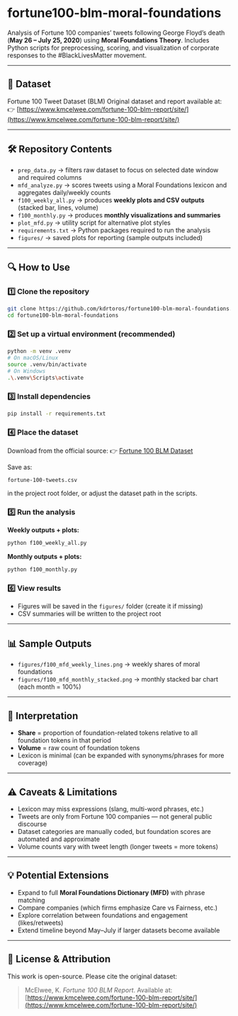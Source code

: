 # fortune100-blm-moral-foundations

Analysis of Fortune 100 companies’ tweets following George Floyd’s death (**May 26 – July 25, 2020**) using **Moral Foundations Theory**.
Includes Python scripts for preprocessing, scoring, and visualization of corporate responses to the #BlackLivesMatter movement.

---

## 📄 Dataset

Fortune 100 Tweet Dataset (BLM)
Original dataset and report available at:
👉 [https://www.kmcelwee.com/fortune-100-blm-report/site/](https://www.kmcelwee.com/fortune-100-blm-report/site/)

---

## 🛠 Repository Contents

* `prep_data.py` → filters raw dataset to focus on selected date window and required columns
* `mfd_analyze.py` → scores tweets using a Moral Foundations lexicon and aggregates daily/weekly counts
* `f100_weekly_all.py` → produces **weekly plots and CSV outputs** (stacked bar, lines, volume)
* `f100_monthly.py` → produces **monthly visualizations and summaries**
* `plot_mfd.py` → utility script for alternative plot styles
* `requirements.txt` → Python packages required to run the analysis
* `figures/` → saved plots for reporting (sample outputs included)

---

## 🔍 How to Use

### 1️⃣ Clone the repository

```bash
git clone https://github.com/kdrtoros/fortune100-blm-moral-foundations.git
cd fortune100-blm-moral-foundations
```

### 2️⃣ Set up a virtual environment (recommended)

```bash
python -m venv .venv
# On macOS/Linux
source .venv/bin/activate
# On Windows
.\.venv\Scripts\activate
```

### 3️⃣ Install dependencies

```bash
pip install -r requirements.txt
```

### 4️⃣ Place the dataset

Download from the official source:
👉 [Fortune 100 BLM Dataset](https://www.kmcelwee.com/fortune-100-blm-report/site/)

Save as:

```
fortune-100-tweets.csv
```

in the project root folder, or adjust the dataset path in the scripts.

### 5️⃣ Run the analysis

**Weekly outputs + plots:**

```bash
python f100_weekly_all.py
```

**Monthly outputs + plots:**

```bash
python f100_monthly.py
```

### 6️⃣ View results

* Figures will be saved in the `figures/` folder (create it if missing)
* CSV summaries will be written to the project root

---

## 📊 Sample Outputs

* `figures/f100_mfd_weekly_lines.png` → weekly shares of moral foundations
* `figures/f100_mfd_monthly_stacked.png` → monthly stacked bar chart (each month = 100%)

---

## 🧮 Interpretation

* **Share** = proportion of foundation-related tokens relative to all foundation tokens in that period
* **Volume** = raw count of foundation tokens
* Lexicon is minimal (can be expanded with synonyms/phrases for more coverage)

---

## ⚠️ Caveats & Limitations

* Lexicon may miss expressions (slang, multi-word phrases, etc.)
* Tweets are only from Fortune 100 companies — not general public discourse
* Dataset categories are manually coded, but foundation scores are automated and approximate
* Volume counts vary with tweet length (longer tweets = more tokens)

---

## 💡 Potential Extensions

* Expand to full **Moral Foundations Dictionary (MFD)** with phrase matching
* Compare companies (which firms emphasize Care vs Fairness, etc.)
* Explore correlation between foundations and engagement (likes/retweets)
* Extend timeline beyond May–July if larger datasets become available

---

## 🚀 License & Attribution

This work is open-source. Please cite the original dataset:

> McElwee, K. *Fortune 100 BLM Report*.
> Available at: [https://www.kmcelwee.com/fortune-100-blm-report/site/](https://www.kmcelwee.com/fortune-100-blm-report/site/)

